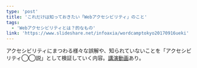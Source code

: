 ```yaml
---
type: 'post'
title: 'これだけは知っておきたい「Webアクセシビリティ」のこと'
tags:
  - 'Webアクセシビリティとは？的なもの'
link: 'https://www.slideshare.net/infoaxia/wordcamptokyo20170916ueki'
---
```

アクセシビリティにまつわる様々な誤解や、知られていないことを「アクセシビリティ◯◯説」として検証していく内容。[講演動画](https://wordpress.tv/2017/09/28/makoto-ueki-%E3%81%93%E3%82%8C%E3%81%A0%E3%81%91%E3%81%AF%E7%9F%A5%E3%81%A3%E3%81%A6%E3%81%8A%E3%81%8D%E3%81%9F%E3%81%84%E3%80%8Cweb%E3%82%A2%E3%82%AF%E3%82%BB%E3%82%B7%E3%83%93%E3%83%AA%E3%83%86/)あり。
